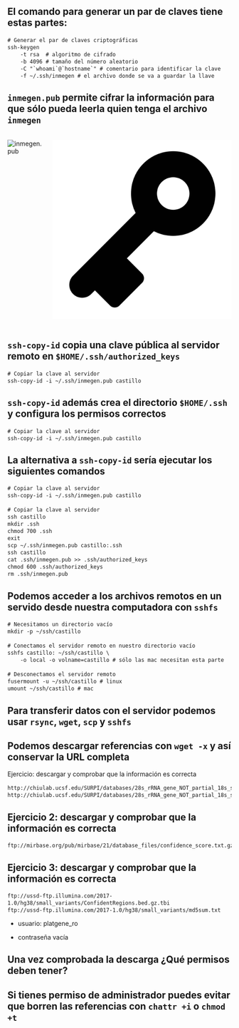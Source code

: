 ## El comando para generar un par de claves tiene estas partes:

    # Generar el par de claves criptográficas
    ssh-keygen 
        -t rsa  # algoritmo de cifrado
        -b 4096 # tamaño del número aleatorio
        -C "`whoami`@`hostname`" # comentario para identificar la clave
        -f ~/.ssh/inmegen # el archivo donde se va a guardar la llave

## `inmegen.pub` permite cifrar la información para que sólo pueda leerla quien tenga el archivo `inmegen`

<div class="columns">

<div class="column" width="50%">

![inmegen.pub](../imagenes/candado.png)

</div>

<div class="column" width="50%">

![inmegen](../imagenes/llave.png)

</div>

</div>

## `ssh-copy-id` copia una clave pública al servidor remoto en `$HOME/.ssh/authorized_keys`

    # Copiar la clave al servidor
    ssh-copy-id -i ~/.ssh/inmegen.pub castillo

## `ssh-copy-id` además crea el directorio `$HOME/.ssh` y configura los permisos correctos

    # Copiar la clave al servidor
    ssh-copy-id -i ~/.ssh/inmegen.pub castillo

## La alternativa a `ssh-copy-id` sería ejecutar los siguientes comandos

    # Copiar la clave al servidor
    ssh-copy-id -i ~/.ssh/inmegen.pub castillo
    
    # Copiar la clave al servidor
    ssh castillo
    mkdir .ssh
    chmod 700 .ssh
    exit
    scp ~/.ssh/inmegen.pub castillo:.ssh
    ssh castillo
    cat .ssh/inmegen.pub >> .ssh/authorized_keys
    chmod 600 .ssh/authorized_keys
    rm .ssh/inmegen.pub

## Podemos acceder a los archivos remotos en un servido desde nuestra computadora con `sshfs`

    # Necesitamos un directorio vacío
    mkdir -p ~/ssh/castillo
    
    # Conectamos el servidor remoto en nuestro directorio vacío
    sshfs castillo: ~/ssh/castillo \
        -o local -o volname=castillo # sólo las mac necesitan esta parte
    
    # Desconectamos el servidor remoto
    fusermount -u ~/ssh/castillo # linux
    umount ~/ssh/castillo # mac

## Para transferir datos con el servidor podemos usar `rsync`, `wget`, `scp` y `sshfs`

## Podemos descargar referencias con `wget -x` y así conservar la URL completa

Ejercicio: descargar y comprobar que la información es
    correcta

    http://chiulab.ucsf.edu/SURPI/databases/28s_rRNA_gene_NOT_partial_18s_spacer_5.8s.fa.gz
    http://chiulab.ucsf.edu/SURPI/databases/28s_rRNA_gene_NOT_partial_18s_spacer_5.8s.fa.gz.md5

## Ejercicio 2: descargar y comprobar que la información es correcta

    ftp://mirbase.org/pub/mirbase/21/database_files/confidence_score.txt.gz

## Ejercicio 3: descargar y comprobar que la información es correcta

    ftp://ussd-ftp.illumina.com/2017-1.0/hg38/small_variants/ConfidentRegions.bed.gz.tbi
    ftp://ussd-ftp.illumina.com/2017-1.0/hg38/small_variants/md5sum.txt

  - usuario: platgene\_ro

  - contraseña
vacía

## Una vez comprobada la descarga ¿Qué permisos deben tener?

## Si tienes permiso de administrador puedes evitar que borren las referencias con `chattr +i` o `chmod +t`
